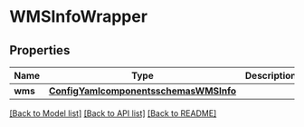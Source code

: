 # WMSInfoWrapper

## Properties
Name | Type | Description | Notes
------------ | ------------- | ------------- | -------------
**wms** | [**ConfigYamlcomponentsschemasWMSInfo**](ConfigYamlcomponentsschemasWMSInfo.md) |  | [optional] 

[[Back to Model list]](../README.md#documentation-for-models) [[Back to API list]](../README.md#documentation-for-api-endpoints) [[Back to README]](../README.md)

